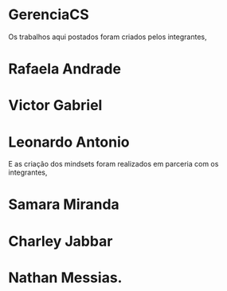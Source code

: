 # GerenciaCS


Os trabalhos aqui postados foram criados pelos integrantes,

# Rafaela Andrade
# Victor Gabriel 
# Leonardo Antonio

E as criação dos mindsets foram realizados em parceria com os integrantes, 

# Samara Miranda
# Charley Jabbar
# Nathan Messias.
